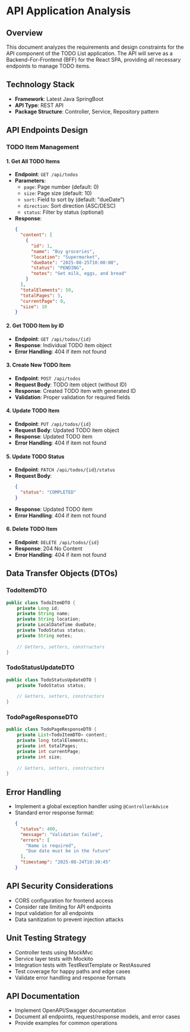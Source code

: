 # API Application Analysis

## Overview

This document analyzes the requirements and design constraints for the API component of the TODO List application. The API will serve as a Backend-For-Frontend (BFF) for the React SPA, providing all necessary endpoints to manage TODO items.

## Technology Stack

- **Framework**: Latest Java SpringBoot
- **API Type**: REST API
- **Package Structure**: Controller, Service, Repository pattern

## API Endpoints Design

### TODO Item Management

#### 1. Get All TODO Items
- **Endpoint**: `GET /api/todos`
- **Parameters**:
  - `page`: Page number (default: 0)
  - `size`: Page size (default: 10)
  - `sort`: Field to sort by (default: "dueDate")
  - `direction`: Sort direction (ASC/DESC)
  - `status`: Filter by status (optional)
- **Response**:
  ```json
  {
    "content": [
      {
        "id": 1,
        "name": "Buy groceries",
        "location": "Supermarket",
        "dueDate": "2025-08-25T10:00:00",
        "status": "PENDING",
        "notes": "Get milk, eggs, and bread"
      }
    ],
    "totalElements": 50,
    "totalPages": 5,
    "currentPage": 0,
    "size": 10
  }
  ```

#### 2. Get TODO Item by ID
- **Endpoint**: `GET /api/todos/{id}`
- **Response**: Individual TODO item object
- **Error Handling**: 404 if item not found

#### 3. Create New TODO Item
- **Endpoint**: `POST /api/todos`
- **Request Body**: TODO item object (without ID)
- **Response**: Created TODO item with generated ID
- **Validation**: Proper validation for required fields

#### 4. Update TODO Item
- **Endpoint**: `PUT /api/todos/{id}`
- **Request Body**: Updated TODO item object
- **Response**: Updated TODO item
- **Error Handling**: 404 if item not found

#### 5. Update TODO Status
- **Endpoint**: `PATCH /api/todos/{id}/status`
- **Request Body**:
  ```json
  {
    "status": "COMPLETED"
  }
  ```
- **Response**: Updated TODO item
- **Error Handling**: 404 if item not found

#### 6. Delete TODO Item
- **Endpoint**: `DELETE /api/todos/{id}`
- **Response**: 204 No Content
- **Error Handling**: 404 if item not found

## Data Transfer Objects (DTOs)

### TodoItemDTO
```java
public class TodoItemDTO {
    private Long id;
    private String name;
    private String location;
    private LocalDateTime dueDate;
    private TodoStatus status;
    private String notes;
    
    // Getters, setters, constructors
}
```

### TodoStatusUpdateDTO
```java
public class TodoStatusUpdateDTO {
    private TodoStatus status;
    
    // Getters, setters, constructors
}
```

### TodoPageResponseDTO
```java
public class TodoPageResponseDTO {
    private List<TodoItemDTO> content;
    private long totalElements;
    private int totalPages;
    private int currentPage;
    private int size;
    
    // Getters, setters, constructors
}
```

## Error Handling

- Implement a global exception handler using `@ControllerAdvice`
- Standard error response format:
  ```json
  {
    "status": 400,
    "message": "Validation failed",
    "errors": [
      "Name is required",
      "Due date must be in the future"
    ],
    "timestamp": "2025-08-24T10:30:45"
  }
  ```

## API Security Considerations

- CORS configuration for frontend access
- Consider rate limiting for API endpoints
- Input validation for all endpoints
- Data sanitization to prevent injection attacks

## Unit Testing Strategy

- Controller tests using MockMvc
- Service layer tests with Mockito
- Integration tests with TestRestTemplate or RestAssured
- Test coverage for happy paths and edge cases
- Validate error handling and response formats

## API Documentation

- Implement OpenAPI/Swagger documentation
- Document all endpoints, request/response models, and error cases
- Provide examples for common operations